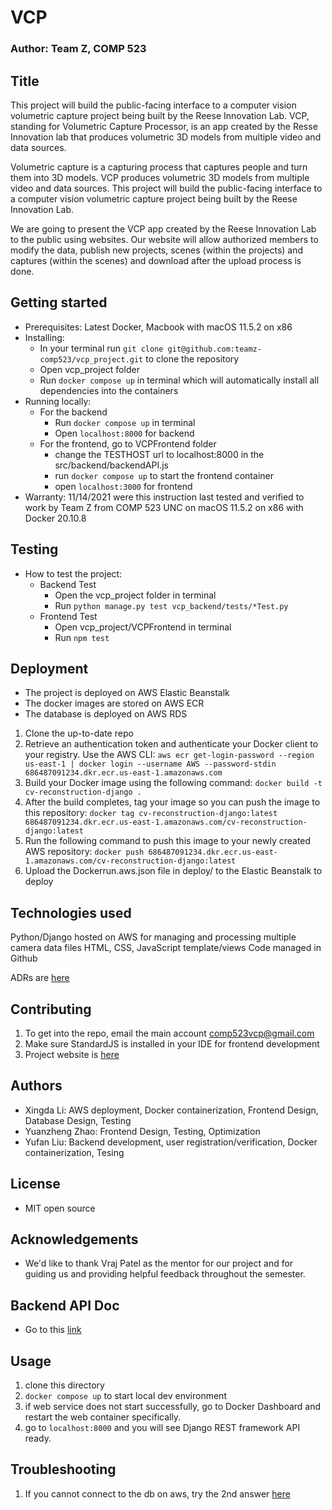 # VCP
### Author: Team Z, COMP 523

## Title
This project will build the public-facing interface to a computer vision volumetric capture project being built by the Reese Innovation Lab. VCP, standing for Volumetric Capture Processor, is an app created by the Resse Innovation lab that produces volumetric 3D models from multiple video and data sources.

Volumetric capture is a capturing process that captures people and turn them into 3D models. VCP produces volumetric 3D models from multiple video and data sources. This project will build the public-facing interface to a computer vision volumetric capture project being built by the Reese Innovation Lab.

We are going to present the VCP app created by the Reese Innovation Lab to the public using websites. Our website will allow authorized members to modify the data, publish new projects, scenes (within the projects) and captures (within the scenes) and download after the upload process is done.

## Getting started

- Prerequisites: Latest Docker, Macbook with macOS 11.5.2 on x86
- Installing:
  - In your terminal run `git clone git@github.com:teamz-comp523/vcp_project.git` to clone the repository
  - Open vcp_project folder
  - Run `docker compose up` in terminal which will automatically install all dependencies into the containers
- Running locally:
  - For the backend
    - Run `docker compose up` in terminal
    - Open `localhost:8000` for backend
  - For the frontend, go to VCPFrontend folder
    - change the TESTHOST url to localhost:8000 in the src/backend/backendAPI.js
    - run `docker compose up` to start the frontend container
    - open `localhost:3000` for frontend
- Warranty: 11/14/2021 were this instruction last tested and verified to work by Team Z from COMP 523 UNC on macOS 11.5.2 on x86 with Docker 20.10.8

## Testing

- How to test the project:
  - Backend Test
    - Open the vcp_project folder in terminal
    - Run `python manage.py test vcp_backend/tests/*Test.py`
  - Frontend Test
    - Open vcp_project/VCPFrontend in terminal
    - Run `npm test`

## Deployment
- The project is deployed on AWS Elastic Beanstalk
- The docker images are stored on AWS ECR
- The database is deployed on AWS RDS
1. Clone the up-to-date repo
2. Retrieve an authentication token and authenticate your Docker client to your registry.
   Use the AWS CLI:
    `aws ecr get-login-password --region us-east-1 | docker login --username AWS --password-stdin 686487091234.dkr.ecr.us-east-1.amazonaws.com`
3. Build your Docker image using the following command: 
   `docker build -t cv-reconstruction-django .`
4. After the build completes, tag your image so you can push the image to this repository: 
    `docker tag cv-reconstruction-django:latest 686487091234.dkr.ecr.us-east-1.amazonaws.com/cv-reconstruction-django:latest`
5. Run the following command to push this image to your newly created AWS repository:
   `docker push 686487091234.dkr.ecr.us-east-1.amazonaws.com/cv-reconstruction-django:latest`
6. Upload the Dockerrun.aws.json file in deploy/ to the Elastic Beanstalk to deploy


## Technologies used
Python/Django hosted on AWS for managing and processing multiple camera data files HTML, CSS, JavaScript template/views Code managed in Github

ADRs are [here](https://teamz-comp523.github.io/vcp/app_arch.html)


## Contributing
1. To get into the repo, email the main account [comp523vcp@gmail.com](comp523vcp@gmail.com)
2. Make sure StandardJS is installed in your IDE for frontend development
3. Project website is [here](https://teamz-comp523.github.io/vcp/)

## Authors

- Xingda Li: AWS deployment, Docker containerization, Frontend Design, Database Design, Testing
- Yuanzheng Zhao: Frontend Design, Testing, Optimization 
- Yufan Liu: Backend development, user registration/verification, Docker containerization, Tesing

## License

- MIT open source

## Acknowledgements

- We'd like to thank Vraj Patel as the mentor for our project and for guiding us and providing helpful feedback throughout the semester.

## Backend API Doc
- Go to this [link](https://lush-sweatshirt-df6.notion.site/VCP-Backend-API-Doc-524438de6e484506bbcfada6f9832eba)

## Usage
1. clone this directory
2. `docker compose up` to start local dev environment
3. if web service does not start successfully, go to Docker Dashboard and restart the web container specifically.
4. go to `localhost:8000` and you will see Django REST framework API ready.

## Troubleshooting
1. If you cannot connect to the db on aws, try the 2nd answer [here](https://stackoverflow.com/questions/52324170/aws-rds-for-postgresql-cannot-be-connected-after-several-hours) 

